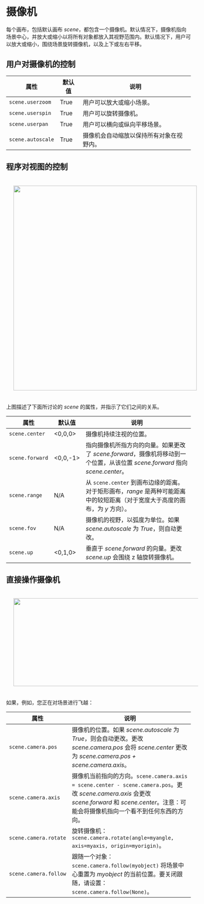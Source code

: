 # 摄像机

每个画布，包括默认画布 *scene*，都包含一个摄像机。默认情况下，摄像机指向场景中心，并放大或缩小以将所有对象都放入其视野范围内。默认情况下，用户可以放大或缩小，围绕场景旋转摄像机，以及上下或左右平移。

## 用户对摄像机的控制

| 属性           | 默认值 | 说明                                    |
|----------------|--------|-----------------------------------------|
| `scene.userzoom` | True   | 用户可以放大或缩小场景。                 |
| `scene.userspin` | True   | 用户可以旋转摄像机。                     |
| `scene.userpan`  | True   | 用户可以横向或纵向平移场景。             |
| `scene.autoscale` | True  | 摄像机会自动缩放以保持所有对象在视野内。 |

## 程序对视图的控制

<img src="https://cdn.phycat.cn/localediter/202405171956325.png" width="500" height="559" style="display: inline; margin:20px"/>

上图描述了下面所讨论的 *scene* 的属性，并指示了它们之间的关系。

| 属性           | 默认值    | 说明                                                                  |
|----------------|-----------|-----------------------------------------------------------------------|
| `scene.center` | <0,0,0>   | 摄像机持续注视的位置。                                                |
| `scene.forward` | <0,0,-1> | 指向摄像机所指方向的向量。如果更改了 *scene.forward*，摄像机将移动到一个位置，从该位置 *scene.forward* 指向 *scene.center*。 |
| `scene.range`  | N/A       | 从 `scene.center` 到画布边缘的距离。对于矩形画布，*range* 是两种可能距离中的较短距离（对于宽度大于高度的画布，为 *y* 方向）。 |
| `scene.fov`    | N/A       | 摄像机的视野，以弧度为单位。如果 *scene.autoscale* 为 *True*，则自动更改。 |
| `scene.up`     | <0,1,0>   | 垂直于 *scene.forward* 的向量。更改 *scene.up* 会围绕 z 轴旋转摄像机。 |

## 直接操作摄像机

<img src="https://cdn.phycat.cn/localediter/202405171956327.png" width="660" height="240" style="display: inline; margin:20px"/>

如果，例如，您正在对场景进行飞越：

| 属性                  | 说明                                                                                   |
|-----------------------|----------------------------------------------------------------------------------------|
| `scene.camera.pos`    | 摄像机的位置。如果 *scene.autoscale* 为 *True*，则会自动更改。更改 *scene.camera.pos* 会将 *scene.center* 更改为 *scene.camera.pos + scene.camera.axis*。 |
| `scene.camera.axis`   | 摄像机当前指向的方向。`scene.camera.axis = scene.center - scene.camera.pos`。更改 *scene.camera.axis* 会更改 *scene.forward* 和 *scene.center*。注意：可能会将摄像机指向一个看不到任何东西的方向。 |
| `scene.camera.rotate` | 旋转摄像机：`scene.camera.rotate(angle=myangle, axis=myaxis, origin=myorigin)`。 |
| `scene.camera.follow` | 跟随一个对象：`scene.camera.follow(myobject)` 将场景中心重置为 *myobject* 的当前位置。要关闭跟随，请设置：`scene.camera.follow(None)`。 |

